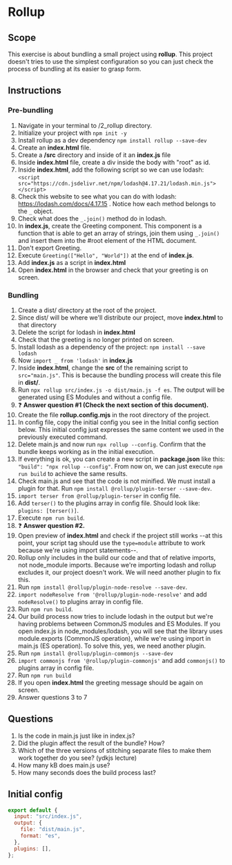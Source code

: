 # Rollup

## Scope

This exercise is about bundling a small project using **rollup**. This project doesn't tries to use the simplest configuration so you can just check the process of bundling at its easier to grasp form.

## Instructions

### Pre-bundling

1. Navigate in your terminal to /2_rollup directory.
2. Initialize your project with `npm init -y`
3. Install rollup as a dev dependency `npm install rollup --save-dev`
4. Create an **index.html** file.
5. Create a **/src** directory and inside of it an **index.js** file
6. Inside **index.html** file, create a div inside the body with "root" as id.
7. Inside **index.html**, add the following script so we can use lodash: `<script src="https://cdn.jsdelivr.net/npm/lodash@4.17.21/lodash.min.js"></script>`
8. Check this website to see what you can do with lodash: https://lodash.com/docs/4.17.15 . Notice how each method belongs to the `_` object.
9. Check what does the `_.join()` method do in lodash.
10. In **index.js**, create the Greeting component. This component is a function that is able to get an array of strings, join them using `_.join()` and insert them into the #root element of the HTML document.
11. Don't export Greeting.
12. Execute `Greeting(["Hello", "World"])` at the end of **index.js**.
13. Add **index.js** as a script in **index.html**
14. Open **index.html** in the browser and check that your greeting is on screen.

### Bundling

1. Create a dist/ directory at the root of the project.
2. Since dist/ will be where we'll distribute our project, move **index.html** to that directory
3. Delete the script for lodash in **index.html**
4. Check that the greeting is no longer printed on screen.
5. Install lodash as a dependency of the project: `npm install --save lodash`
6. Now `import _ from 'lodash'` in **index.js**
7. Inside **index.html**, change the **src** of the remaining script to `src="main.js"`. This is because the bundling process will create this file in **dist/**.
8. Run `npx rollup src/index.js -o dist/main.js -f es`. The output will be generated using ES Modules and without a config file.
9. ❓ **Answer question #1 (Check the next section of this document).**
10. Create the file **rollup.config.mjs** in the root directory of the project.
11. In config file, copy the initial config you see in the Initial config section below. This initial config just expresses the same content we used in the previously executed command.
12. Delete main.js and now run `npx rollup --config`. Confirm that the bundle keeps working as in the initial execution.
13. If everything is ok, you can create a new script in **package.json** like this: `"build": "npx rollup --config"`. From now on, we can just execute `npm run build` to achieve the same results.
14. Check main.js and see that the code is not minified. We must install a plugin for that. Run `npm install @rollup/plugin-terser --save-dev`.
15. `import terser from @rollup/plugin-terser` in config file.
16. Add `terser()` to the plugins array in config file. Should look like: `plugins: [terser()]`.
17. Execute `npm run build`.
18. ❓ **Answer question #2.**
19. Open preview of **index.html** and check if the project still works --at this point, your script tag should use the `type=module` attribute to work because we're using import statements--.
20. Rollup only includes in the build our code and that of relative imports, not node_module imports. Because we're importing lodash and rollup excludes it, our project doesn't work. We will need another plugin to fix this.
21. Run `npm install @rollup/plugin-node-resolve --save-dev`.
22. `import nodeResolve from '@rollup/plugin-node-resolve'` and add `nodeResolve()` to plugins array in config file.
23. Run `npm run build`.
24. Our build process now tries to include lodash in the output but we're having problems between CommonJS modules and ES Modules. If you open index.js in node_modules/lodash, you will see that the library uses module.exports (CommonJS operation), while we're using import in main.js (ES operation). To solve this, yes, we need another plugin.
25. Run `npm install @rollup/plugin-commonjs --save-dev`
26. `import commonjs from '@rollup/plugin-commonjs'` and add `commonjs()` to plugins array in config file.
27. Run `npm run build`
28. If you open **index.html** the greeting message should be again on screen.
29. Answer questions 3 to 7

## Questions

1. Is the code in main.js just like in index.js?
2. Did the plugin affect the result of the bundle? How?
3. Which of the three versions of stitching separate files to make them work together do you see? (ydkjs lecture)
4. How many kB does main.js use?
5. How many seconds does the build process last?

## Initial config

```js
export default {
  input: "src/index.js",
  output: {
    file: "dist/main.js",
    format: "es",
  },
  plugins: [],
};
```
